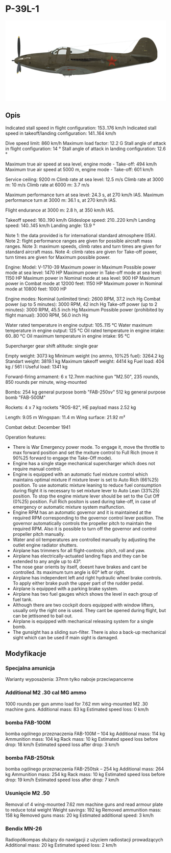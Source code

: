 # P-39L-1

![p39l1](../images/p39l1.png)

## Opis

Indicated stall speed in flight configuration: 153..176 km/h
Indicated stall speed in takeoff/landing configuration: 141..164 km/h

Dive speed limit: 860 km/h
Maximum load factor: 12.2 G
Stall angle of attack in flight configuration: 14 °
Stall angle of attack in landing configuration: 12.6 °

Maximum true air speed at sea level, engine mode - Take-off: 494 km/h
Maximum true air speed at 5000 m, engine mode - Take-off: 601 km/h

Service ceiling: 9200 m
Climb rate at sea level: 12.5 m/s
Climb rate at 3000 m: 10 m/s
Climb rate at 6000 m: 3.7 m/s

Maximum performance turn at sea level: 24.3 s, at 270 km/h IAS.
Maximum performance turn at 3000 m: 36.1 s, at 270 km/h IAS.

Flight endurance at 3000 m: 2.8 h, at 350 km/h IAS.

Takeoff speed: 160..190 km/h
Glideslope speed: 210..220 km/h
Landing speed: 140..145 km/h
Landing angle: 13.9 °

Note 1: the data provided is for international standard atmosphere (ISA).
Note 2: flight performance ranges are given for possible aircraft mass ranges.
Note 3: maximum speeds, climb rates and turn times are given for standard aircraft mass.
Note 4: climb rates are given for Take-off power, turn times are given for Maximum possible power.

Engine:
Model: V-1710-39
Maximum power in Maximum Possible power mode at sea level: 1470 HP
Maximum power in Take-off mode at sea level: 1150 HP
Maximum power in Nominal mode at sea level: 900 HP
Maximum power in Combat mode at 12000 feet: 1150 HP
Maximum power in Nominal mode at 10800 feet: 1000 HP

Engine modes:
Nominal (unlimited time): 2600 RPM, 37.2 inch Hg
Combat power (up to 5 minutes): 3000 RPM, 42 inch Hg
Take-off power (up to 2 minutes): 3000 RPM, 45.5 inch Hg
Maximum Possible power (prohibited by flight manual): 3000 RPM, 56.0 inch Hg

Water rated temperature in engine output: 105..115 °C
Water maximum temperature in engine output: 125 °C
Oil rated temperature in engine intake: 60..80 °C
Oil maximum temperature in engine intake: 95 °C

Supercharger gear shift altitude: single gear

Empty weight: 3073 kg
Minimum weight (no ammo, 10%25 fuel): 3264.2 kg
Standart weight: 3819.1 kg
Maximum takeoff weight: 4414 kg
Fuel load: 404 kg / 561 l
Useful load: 1341 kg

Forward-firing armament:
6 x 12.7mm machine gun "M2.50", 235 rounds, 850 rounds per minute, wing-mounted

Bombs:
254 kg general purpose bomb "FAB-250sv"
512 kg general purpose bomb "FAB-500M"

Rockets:
4 x 7 kg rockets "ROS-82", HE payload mass 2.52 kg

Length: 9.05 m
Wingspan: 11.4 m
Wing surface: 21.92 m²

Combat debut: December 1941

Operation features:
- There is War Emergency power mode. To engage it, move the throttle to max forward position and set the mxiture control to Full Rich (move it 90%25 forward to engage the Take-Off mode).
- Engine has a single stage mechanical supercharger which does not require manual control.
- Engine is equipped with an automatic fuel mixture control which maintains optimal mixture if mixture lever is set to Auto Rich (66%25) position. To use automatic mixture leaning to reduce fuel consumption during flight it is necessary to set mixture lever to Auto Lean (33%25) position. To stop the engine mixture lever should be set to the Cut Off (0%25) position. Full Rich positon is used during take-off, in case of emergency or automatic mixture system malfunction.
- Engine RPM has an automatic governor and it is maintained at the required RPM corresponding to the governor control lever position. The governor automatically controls the propeller pitch to maintain the required RPM. Also it is possible to turn off the governor and control propeller pitch manually.
- Water and oil temperatures are controlled manually by adjusting the outlet engine radiator shutters.
- Airplane has trimmers for all flight-controls: pitch, roll and yaw.
- Airplane has electrically-actuated landing flaps and they can be extended to any angle up to 43°.
- The nose gear orients by itself, doesnt have brakes and cant be controlled. Its maximum turn angle is 60° left or right.
- Airplane has independent left and right hydraulic wheel brake controls. To apply either brake push the upper part of the rudder pedal.
- Airplane is equipped with a parking brake system.
- Airplane has two fuel gauges which shows the level in each group of fuel tank.
- Although there are two cockpit doors equipped with window lifters, usually only the right one is used. They cant be opened during flight, but can be jettisoned to bail out.
- Airplane is equipped with mechanical releasing system for a single bomb.
- The gunsight has a sliding sun-filter. There is also a back-up mechanical sight which can be used if main sight is damaged.

## Modyfikacje



### Specjalna amunicja

Warianty wyposażenia: 37mm tylko naboje przeciwpancerne

### Additional M2 .30 cal MG ammo

1000 rounds per gun ammo load for 7.62 mm wing-mounted M2 .30 machine guns.
Additional mass: 83 kg
Estimated speed loss: 0 km/h﻿


### bomba FAB-100M

bomba ogólnego przeznaczenia FAB-100M – 104 kg
Additional mass: 114 kg
Ammunition mass: 104 kg
Rack mass: 10 kg
Estimated speed loss before drop: 18 km/h
Estimated speed loss after drop: 3 km/h﻿


### bomba FAB-250tsk

bomba ogólnego przeznaczenia FAB-250tsk – 254 kg
Additional mass: 264 kg
Ammunition mass: 254 kg
Rack mass: 10 kg
Estimated speed loss before drop: 19 km/h
Estimated speed loss after drop: 7 km/h﻿


### Usunięcie M2 .50

Removal of 4 wing-mounted 7.62 mm machine guns and read armour plate to reduce total weight
Weight savings: 192 kg
Removed ammunition mass: 158 kg
Removed guns mass: 20 kg
Estimated additional speed: 3 km/h﻿

### Bendix MN-26

Radiopółkompas służący do nawigacji z użyciem radiostacji prowadzących
Additional mass: 20 kg
Estimated speed loss: 2 km/h
